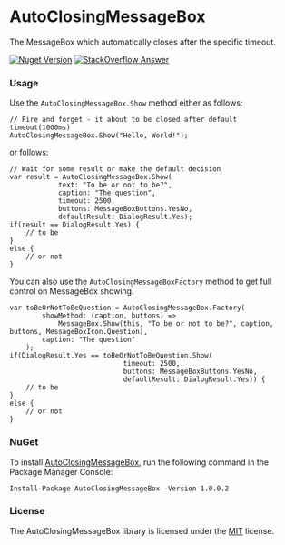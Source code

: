 # AutoClosingMessageBox
The MessageBox which automatically closes after the specific timeout.

<a href="https://www.nuget.org/packages/AutoClosingMessageBox/"><img alt="Nuget Version" src="https://img.shields.io/nuget/v/AutoClosingMessageBox.svg" data-canonical-src="https://img.shields.io/nuget/v/AutoClosingMessageBox.svg" style="max-width:100%;" /></a>
<a href="https://stackoverflow.com/a/14522952/1010363"><img alt="StackOverflow Answer" src="https://img.shields.io/badge/StackOverflow-QnA-green.svg"></a>


### Usage

Use the `AutoClosingMessageBox.Show` method either as follows: 

    // Fire and forget - it about to be closed after default timeout(1000ms)
    AutoClosingMessageBox.Show("Hello, World!");

or follows:

    // Wait for some result or make the default decision
    var result = AutoClosingMessageBox.Show(
                text: "To be or not to be?", 
                caption: "The question",
                timeout: 2500,
                buttons: MessageBoxButtons.YesNo,
                defaultResult: DialogResult.Yes);
    if(result == DialogResult.Yes) {
        // to be
    }
    else { 
        // or not
    }


You can also use the `AutoClosingMessageBoxFactory` method to get full control on MessageBox showing:

    var toBeOrNotToBeQuestion = AutoClosingMessageBox.Factory(
            showMethod: (caption, buttons) =>
                MessageBox.Show(this, "To be or not to be?", caption, buttons, MessageBoxIcon.Question),
            caption: "The question"
        );
    if(DialogResult.Yes == toBeOrNotToBeQuestion.Show(
                                timeout: 2500,
                                buttons: MessageBoxButtons.YesNo,
                                defaultResult: DialogResult.Yes)) {
        // to be
    }
    else {
        // or not
    }


### NuGet

To install [AutoClosingMessageBox](https://www.nuget.org/packages/AutoClosingMessageBox/1.0.0.2), run the following command in the Package Manager Console:

    Install-Package AutoClosingMessageBox -Version 1.0.0.2


### License

The AutoClosingMessageBox library is licensed under the [MIT](https://github.com/DmitryGaravsky/AutoClosingMessageBox/blob/master/LICENSE.TXT) license.

